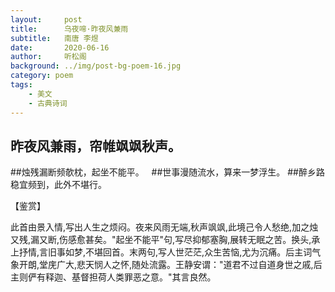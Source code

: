 ```yaml
---
layout:     post
title:      乌夜啼·昨夜风兼雨
subtitle:   南唐 李煜
date:       2020-06-16
author:     听松阁
background: ../img/post-bg-poem-16.jpg
category: poem
tags:
    - 美文
    - 古典诗词
---
```


## 昨夜风兼雨，帘帷飒飒秋声。
##烛残漏断频欹枕，起坐不能平。
&nbsp;
##世事漫随流水，算来一梦浮生。
##醉乡路稳宜频到，此外不堪行。

【鉴赏】

此首由景入情,写出人生之烦闷。夜来风雨无端,秋声飒飒,此境己令人愁绝,加之烛又残,漏又断,伤感愈甚矣。"起坐不能平"句,写尽抑郁塞胸,展转无眠之苦。换头,承上抒情,言旧事如梦,不堪回首。末两句,写人世茫茫,众生苦恼,尤为沉痛。后主词气象开朗,堂庑广大,悲天悯人之怀,随处流露。王静安谓："道君不过自道身世之戚,后主则俨有释迦、基督担荷人类罪恶之意。"其言良然。
